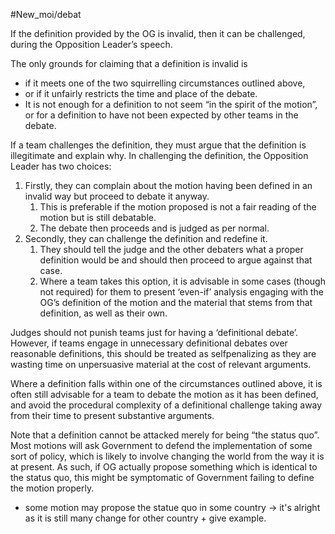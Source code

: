 #New_moi/debat 

If the definition provided by the OG is invalid, then it can be challenged, during the Opposition Leader’s speech. 

The only grounds for claiming that a definition is invalid is 
- if it meets one of the two squirrelling circumstances outlined above, 
- or if it unfairly restricts the time and place of the debate. 
- It is not enough for a definition to not seem “in the spirit of the motion”, or for a definition to have not been expected by other teams in the debate.

If a team challenges the definition, they must argue that the definition is illegitimate and explain why. In challenging the definition, the Opposition Leader has two choices:
1. Firstly, they can complain about the motion having been defined in an invalid way but proceed to debate it anyway. 
	1. This is preferable if the motion proposed is not a fair reading of the motion but is still debatable. 
	2. The debate then proceeds and is judged as per normal.
2. Secondly, they can challenge the definition and redefine it. 
	1. They should tell the judge and the other debaters what a proper definition would be and should then proceed to argue against that case. 
	2. Where a team takes this option, it is advisable in some cases (though not required) for them to present ‘even-if’ analysis engaging with the OG’s definition of the motion and the material that stems from that definition, as well as their own.

Judges should not punish teams just for having a ‘definitional debate’. However, if teams engage in unnecessary definitional debates over reasonable definitions, this should be treated as selfpenalizing as they are wasting time on unpersuasive material at the
cost of relevant arguments.


Where a definition falls within one of the circumstances outlined above, it is often still advisable for a team to debate the motion as it has been defined, and avoid the procedural complexity of a definitional challenge taking away from their time to present substantive arguments.


Note that a definition cannot be attacked merely for being “the status quo”. 
Most motions will ask Government to defend the implementation of some sort of policy, which is likely to involve changing the world from the way it is at present. As such, if OG actually propose something which is identical to the status quo, this might be symptomatic of Government failing to define the motion properly.
- some motion may propose the statue quo in some country -> it's alright as it is still many change for other country + give example. 


